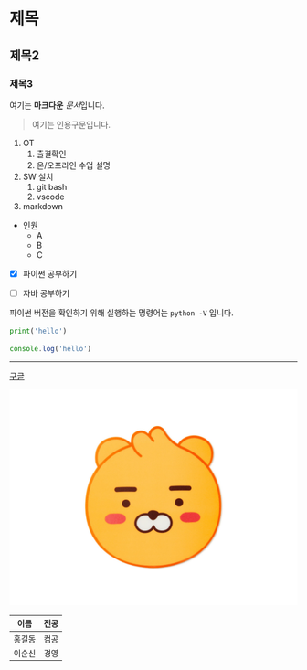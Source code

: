 # 제목
## 제목2
### 제목3


여기는 **마크다운** *문서*입니다.

> 여기는 인용구문입니다.


1. OT
    1. 출결확인
    2. 온/오프라인 수업 설명
2. SW 설치
    1. git bash
    2. vscode
3. markdown

- 인원
    - A
    - B
    - C

- [x] 파이썬 공부하기
- [ ] 자바 공부하기


파이썬 버전을 확인하기 위해 실행하는 명령어는 `python -V` 입니다.

```python
print('hello')
```

```javascript
console.log('hello')
```

---

[구글](https://www.google.com)

![라이언](./assets/lion.jpg)


| 이름 | 전공 |
| --- | --- |
| 홍길동 | 컴공 |
| 이순신 | 경영 |





